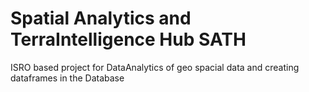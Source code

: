 # Spatial Analytics and TerraIntelligence Hub SATH
ISRO based project for DataAnalytics of geo spacial data and creating dataframes in the Database

